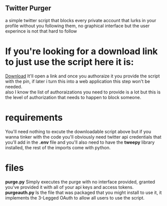 ## Twitter Purger
a simple twitter script that blocks every private account that lurks in your profile without you following them, no graphical interface but the user experince is not that hard to follow  
# If you're looking for a download link to just use the script here it is:
[Download](https://mohanedattef.github.io/Twitter-Purge/purge.exe)
It'll open a link and once you authoraize it you provide the script with the pin, if later i turn this into a web application this step won't be needed.  
also I know the list of authoraizations you need to provide is a lot but this is the level of authorization that needs to happen to block someone.  
# requirements 
You'll need nothing to excute the downloadable script above but if you wanna tinker with the code you'll obviously need twitter api credentials that you'll add in the **.env** file and you'll also need to have the **tweepy** library installed, the rest of the imports come with python.

# files
**purge.py** Simply executes the purge with no interface provided, granted you've provided it with all of your api keys and access tokens.  
**purgeauth.py** Is the file that was packaged that you might install to use it, it implements the  3-Legged OAuth to allow all users to use the script.   
